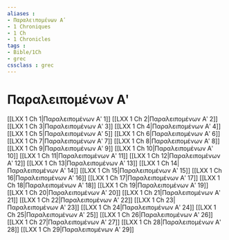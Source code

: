 ```yaml
---
aliases : 
- Παραλειπομένων Αʹ
- 1 Chroniques
- 1 Ch
- 1 Chronicles
tags : 
- Bible/1Ch
- grec
cssclass : grec
---
```


# Παραλειπομένων Αʹ

[[LXX 1 Ch 1|Παραλειπομένων Αʹ 1]]
[[LXX 1 Ch 2|Παραλειπομένων Αʹ 2]]
[[LXX 1 Ch 3|Παραλειπομένων Αʹ 3]]
[[LXX 1 Ch 4|Παραλειπομένων Αʹ 4]]
[[LXX 1 Ch 5|Παραλειπομένων Αʹ 5]]
[[LXX 1 Ch 6|Παραλειπομένων Αʹ 6]]
[[LXX 1 Ch 7|Παραλειπομένων Αʹ 7]]
[[LXX 1 Ch 8|Παραλειπομένων Αʹ 8]]
[[LXX 1 Ch 9|Παραλειπομένων Αʹ 9]]
[[LXX 1 Ch 10|Παραλειπομένων Αʹ 10]]
[[LXX 1 Ch 11|Παραλειπομένων Αʹ 11]]
[[LXX 1 Ch 12|Παραλειπομένων Αʹ 12]]
[[LXX 1 Ch 13|Παραλειπομένων Αʹ 13]]
[[LXX 1 Ch 14|Παραλειπομένων Αʹ 14]]
[[LXX 1 Ch 15|Παραλειπομένων Αʹ 15]]
[[LXX 1 Ch 16|Παραλειπομένων Αʹ 16]]
[[LXX 1 Ch 17|Παραλειπομένων Αʹ 17]]
[[LXX 1 Ch 18|Παραλειπομένων Αʹ 18]]
[[LXX 1 Ch 19|Παραλειπομένων Αʹ 19]]
[[LXX 1 Ch 20|Παραλειπομένων Αʹ 20]]
[[LXX 1 Ch 21|Παραλειπομένων Αʹ 21]]
[[LXX 1 Ch 22|Παραλειπομένων Αʹ 22]]
[[LXX 1 Ch 23|Παραλειπομένων Αʹ 23]]
[[LXX 1 Ch 24|Παραλειπομένων Αʹ 24]]
[[LXX 1 Ch 25|Παραλειπομένων Αʹ 25]]
[[LXX 1 Ch 26|Παραλειπομένων Αʹ 26]]
[[LXX 1 Ch 27|Παραλειπομένων Αʹ 27]]
[[LXX 1 Ch 28|Παραλειπομένων Αʹ 28]]
[[LXX 1 Ch 29|Παραλειπομένων Αʹ 29]]
